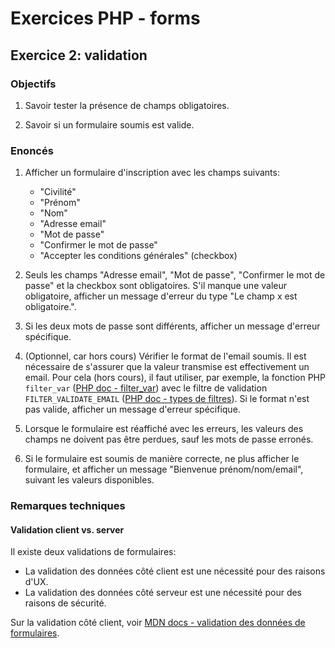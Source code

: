 # Exercices PHP - forms

## Exercice 2: validation

### Objectifs

 1. Savoir tester la présence de champs obligatoires.

 2. Savoir si un formulaire soumis est valide.

### Enoncés

 1. Afficher un formulaire d'inscription avec les champs suivants:
    - "Civilité"
    - "Prénom"
    - "Nom"
    - "Adresse email"
    - "Mot de passe"
    - "Confirmer le mot de passe"
    - "Accepter les conditions générales" (checkbox)

 2. Seuls les champs "Adresse email", "Mot de passe", "Confirmer le mot de passe" et la checkbox sont obligatoires. S'il manque une valeur obligatoire, afficher un message d'erreur du type "Le champ x est obligatoire.".
 
 3. Si les deux mots de passe sont différents, afficher un message d'erreur spécifique.

 4. (Optionnel, car hors cours) Vérifier le format de l'email soumis. Il est nécessaire de s'assurer que la valeur transmise est effectivement un email. Pour cela (hors cours), il faut utiliser, par exemple, la fonction PHP `filter_var` ([PHP doc - filter_var](https://www.php.net/manual/fr/function.filter-var.php)) avec le filtre de validation `FILTER_VALIDATE_EMAIL` ([PHP doc - types de filtres](https://www.php.net/manual/fr/filter.filters.php)). Si le format n'est pas valide, afficher un message d'erreur spécifique.
 
 5. Lorsque le formulaire est réaffiché avec les erreurs, les valeurs des champs ne doivent pas être perdues, sauf les mots de passe erronés.
 
 6. Si le formulaire est soumis de manière correcte, ne plus afficher le formulaire, et afficher un message "Bienvenue prénom/nom/email", suivant les valeurs disponibles.

### Remarques techniques

#### Validation client vs. server

Il existe deux validations de formulaires:
 - La validation des données côté client est une nécessité pour des raisons d'UX.
 - La validation des données côté serveur est une nécessité pour des raisons de sécurité.

Sur la validation côté client, voir [MDN docs - validation des données de formulaires](https://developer.mozilla.org/fr/docs/Learn/Forms/Form_validation).

